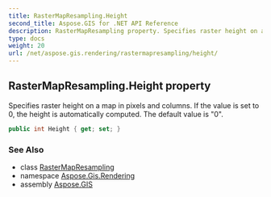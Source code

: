 ```yaml
---
title: RasterMapResampling.Height
second_title: Aspose.GIS for .NET API Reference
description: RasterMapResampling property. Specifies raster height on a map in pixels and columns. If the value is set to 0 the height is automatically computed. The default value is 0
type: docs
weight: 20
url: /net/aspose.gis.rendering/rastermapresampling/height/
---
```

## RasterMapResampling.Height property

Specifies raster height on a map in pixels and columns. If the value is set to 0, the height is automatically computed. The default value is "0".

```csharp
public int Height { get; set; }
```

### See Also

* class [RasterMapResampling](../)
* namespace [Aspose.Gis.Rendering](../../rastermapresampling/)
* assembly [Aspose.GIS](../../../)


